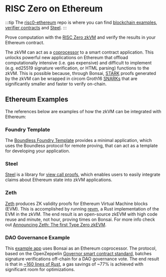 # RISC Zero on Ethereum

:::tip
The [risc0-ethereum][risc0-ethereum] repo is where you can find [blockchain examples][blockchain-examples], [verifier contracts][verifier-contracts] and [Steel][steel-src].
:::

Prove computation with the [RISC Zero zkVM][docs-zkvm] and verify the results in your Ethereum contract.

The zkVM can act as a [coprocessor][article-coprocessor] to a smart contract application.
This unlocks powerful new applications on Ethereum that offload computationally intensive (i.e. gas expensive) and difficult to implement (e.g. ed25519 signature verification, or HTML parsing) functions to the zkVM.
This is possible because, through Bonsai, [STARK][term-stark] proofs generated by the zkVM can be wrapped in circom Groth16 [SNARKs][term-snark] that are significantly smaller and faster to verify on-chain.

## Ethereum Examples

The references below are examples of how the zkVM can be integrated with Ethereum:

### Foundry Template

The [Boundless Foundry Template][foundry-template] provides a minimal application, which uses the Boundless protocol for remote proving, that can act as a template for developing your application.

### Steel

[Steel][steel-repo] is a library for [view call proofs][steel-blog], which enables users to easily integrate claims about Ethereum state into zkVM applications.

### Zeth

[Zeth][zeth-repo] produces ZK validity proofs for Ethereum Virtual Machine blocks (EVM). This is accomplished by running [revm], a Rust implementation of the EVM in the zkVM. The end result is an open-source zkEVM with high code reuse and minute, not hour, proving times on Bonsai. For more info check out [Announcing Zeth: The first Type Zero zkEVM][zeth-article].

### DAO Governance Example

This [example app][governance-example] uses Bonsai as an Ethereum coprocessor. The protocol, based on the OpenZeppelin [Governor smart contract standard][governor-standard], batches signature verifications off-chain for a DAO governance vote. The end result is that in [\~160 lines of Rust][signature-aggregation], a gas savings of \~77% is achieved with significant room for optimizations.

[article-coprocessor]: https://www.risczero.com/news/a-guide-to-zk-coprocessors-for-scalability
[blockchain-examples]: https://github.com/risc0/risc0-ethereum/tree/main/examples
[docs-zkvm]: ../zkvm/zkvm-overview.md
[foundry-template]: https://github.com/boundless-xyz/boundless-foundry-template
[governance-example]: https://github.com/risc0/risc0-ethereum/tree/main/examples/governance
[governor-standard]: https://docs.openzeppelin.com/contracts/5.x/api/governance
[revm]: https://crates.io/crates/revm
[risc0-ethereum]: https://github.com/risc0/risc0-ethereum
[signature-aggregation]: https://github.com/risc0/risc0-ethereum/blob/main/examples/governance/methods/guest/src/bin/finalize_votes.rs
[steel-blog]: https://risczero.com/blog/introducing-steel-2.0
[steel-repo]: https://risc0.github.io/risc0-ethereum/risc0_steel/
[steel-src]: https://github.com/risc0/risc0-ethereum/tree/main/crates/steel
[term-snark]: /terminology#snark
[term-stark]: /terminology#stark
[verifier-contracts]: https://github.com/risc0/risc0-ethereum/tree/main/contracts
[zeth-article]: https://www.risczero.com/news/zeth-release
[zeth-repo]: https://github.com/boundless-xyz/zeth
